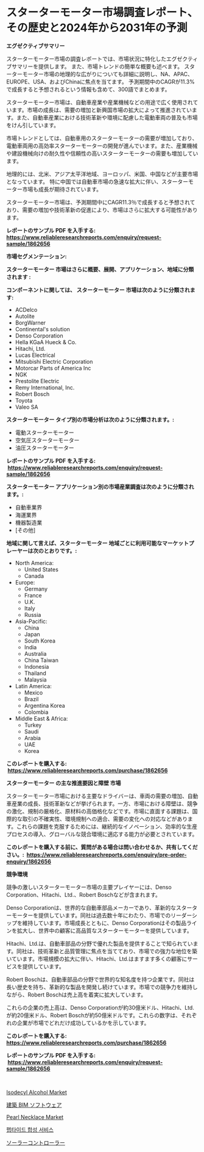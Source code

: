 <p><h1>スターターモーター市場調査レポート、その歴史と2024年から2031年の予測</h1></p><p><strong>エグゼクティブサマリー</strong></p>
<p><p>スターターモーター市場の調査レポートでは、市場状況に特化したエグゼクティブサマリーを提供します。 また、市場トレンドの簡単な概要も述べます。 スターターモーター市場の地理的な広がりについても詳細に説明し、NA、APAC、EUROPE、USA、およびChinaに焦点を当てます。 予測期間中のCAGRが11.3%で成長すると予想されるという情報も含めて、300語でまとめます。</p><p>スターターモーター市場は、自動車産業や産業機械などの用途で広く使用されています。市場の成長は、需要の増加と新興国市場の拡大によって推進されています。また、自動車産業における技術革新や環境に配慮した電動車両の普及も市場をけん引しています。</p><p>市場トレンドとしては、自動車用のスターターモーターの需要が増加しており、電動車両用の高効率スターターモーターの開発が進んでいます。また、産業機械や建設機械向けの耐久性や信頼性の高いスターターモーターの需要も増加しています。</p><p>地理的には、北米、アジア太平洋地域、ヨーロッパ、米国、中国などが主要市場となっています。 特に中国では自動車市場の急速な拡大に伴い、スターターモーター市場も成長が期待されています。</p><p>スターターモーター市場は、予測期間中にCAGR11.3％で成長すると予想されており、需要の増加や技術革新の促進により、市場はさらに拡大する可能性があります。</p></p>
<p><strong>レポートのサンプル PDF を入手する: <a href="https://www.reliableresearchreports.com/enquiry/request-sample/1862656">https://www.reliableresearchreports.com/enquiry/request-sample/1862656</a></strong></p>
<p><strong>市場セグメンテーション:</strong></p>
<p><strong> スターターモーター 市場はさらに概要、展開、アプリケーション、地域に分類されます :</strong></p>
<p><strong>コンポーネントに関しては、 スターターモーター 市場は次のように分類されます: &nbsp;</strong></p>
<p><ul><li>ACDelco</li><li>Autolite</li><li>BorgWarner</li><li>Continental's solution</li><li>Denso Corporation</li><li>Hella KGaA Hueck & Co.</li><li>Hitachi, Ltd.</li><li>Lucas Electrical</li><li>Mitsubishi Electric Corporation</li><li>Motorcar Parts of America Inc</li><li>NGK</li><li>Prestolite Electric</li><li>Remy International, Inc.</li><li>Robert Bosch</li><li>Toyota</li><li>Valeo SA</li></ul></p>
<p><strong> スターターモーター タイプ別の市場分析は次のように分類されます。:</strong></p>
<p><ul><li>電動スターターモーター</li><li>空気圧スターターモーター</li><li>油圧スターターモーター</li></ul></p>
<p><strong>レポートのサンプル PDF を入手する: &nbsp;<a href="https://www.reliableresearchreports.com/enquiry/request-sample/1862656">https://www.reliableresearchreports.com/enquiry/request-sample/1862656</a></strong></p>
<p><strong> スターターモーター アプリケーション別の市場産業調査は次のように分類されます。:</strong></p>
<p><ul><li>自動車業界</li><li>海運業界</li><li>機器製造業</li><li>[その他]</li></ul></p>
<p><strong>地域に関して言えば、スターターモーター 地域ごとに利用可能なマーケットプレーヤーは次のとおりです。:</strong></p>
<p><ul>
    <li>
        North America:
        <ul>
            <li>United States</li>
            <li>Canada</li>
        </ul>
    </li>
    <li>
        Europe:
        <ul>
            <li>Germany</li>
            <li>France</li>
            <li>U.K.</li>
            <li>Italy</li>
            <li>Russia</li>
        </ul>
    </li>
    <li>
        Asia-Pacific:
        <ul>
            <li>China</li>
            <li>Japan</li>
            <li>South Korea</li>
            <li>India</li>
            <li>Australia</li>
            <li>China Taiwan</li>
            <li>Indonesia</li>
            <li>Thailand</li>
            <li>Malaysia</li>
        </ul>
    </li>
    <li>
        Latin America:
        <ul>
            <li>Mexico</li>
            <li>Brazil</li>
            <li>Argentina Korea</li>
            <li>Colombia</li>
        </ul>
    </li>
    <li>
        Middle East & Africa:
        <ul>
            <li>Turkey</li>
            <li>Saudi</li>
            <li>Arabia</li>
            <li>UAE</li>
            <li>Korea</li>
        </ul>
    </li>
    </ul></p>
<p><strong>このレポートを購入する: &nbsp;<a href="https://www.reliableresearchreports.com/purchase/1862656">https://www.reliableresearchreports.com/purchase/1862656</a></strong></p>
<p><strong>スターターモーター の主な推進要因と障壁 市場</strong></p>
<p><p>スターターモーター市場における主要なドライバーは、車両の需要の増加、自動車産業の成長、技術革新などが挙げられます。一方、市場における障壁は、競争の激化、規制の厳格化、原材料の高価格化などです。市場に直面する課題は、国際的な取引の不確実性、環境規制への適合、需要の変化への対応などがあります。これらの課題を克服するためには、継続的なイノベーション、効率的な生産プロセスの導入、グローバルな競合環境に適応する能力が必要とされています。</p></p>
<p><strong>このレポートを購入する前に、質問がある場合は問い合わせるか、共有してください。:&nbsp; <a href="https://www.reliableresearchreports.com/enquiry/pre-order-enquiry/1862656">https://www.reliableresearchreports.com/enquiry/pre-order-enquiry/1862656</a></strong></p>
<p><strong>競争環境</strong></p>
<p><p>競争の激しいスターターモーター市場の主要プレイヤーには、Denso Corporation、Hitachi、Ltd.、Robert Boschなどが含まれます。</p><p>Denso Corporationは、世界的な自動車部品メーカーであり、革新的なスターターモーターを提供しています。同社は過去数十年にわたり、市場でのリーダーシップを維持しています。市場成長とともに、Denso Corporationはその製品ラインを拡大し、世界中の顧客に高品質なスターターモーターを提供しています。</p><p>Hitachi、Ltd.は、自動車部品の分野で優れた製品を提供することで知られています。同社は、技術革新と品質管理に焦点を当てており、市場での強力な地位を築いています。市場規模の拡大に伴い、Hitachi、Ltd.はますます多くの顧客にサービスを提供しています。</p><p>Robert Boschは、自動車部品の分野で世界的な知名度を持つ企業です。同社は長い歴史を持ち、革新的な製品を開発し続けています。市場での競争力を維持しながら、Robert Boschは売上高を着実に拡大しています。</p><p>これらの企業の売上高は、Denso Corporationが約30億米ドル、Hitachi、Ltd.が約20億米ドル、Robert Boschが約50億米ドルです。これらの数字は、それぞれの企業が市場でどれだけ成功しているかを示しています。</p></p>
<p><strong>このレポートを購入する: &nbsp; <a href="https://www.reliableresearchreports.com/purchase/1862656">https://www.reliableresearchreports.com/purchase/1862656</a></strong></p>
<p><strong>レポートのサンプル PDF を入手する: &nbsp;<a href="https://www.reliableresearchreports.com/enquiry/request-sample/1862656">https://www.reliableresearchreports.com/enquiry/request-sample/1862656</a></strong><strong></strong></p>
<p>&nbsp;</p>
<p><p><a href="https://github.com/prosalinda88/Market-Research-Report-List-3/blob/main/isodecyl-alcohol-market.md">Isodecyl Alcohol Market</a></p><p><a href="https://medium.com/@rodhoppe07/%E5%BB%BA%E7%AF%89bim%E3%82%BD%E3%83%95%E3%83%88%E3%82%A6%E3%82%A7%E3%82%A2%E5%B8%82%E5%A0%B4%E3%81%AE%E8%A6%8F%E6%A8%A1-cagr-%E3%83%88%E3%83%AC%E3%83%B3%E3%83%89-2024-2030-f9e4c60b6828">建築 BIM ソフトウェア</a></p><p><a href="https://issuu.com/reportprime-2/docs/pearl-necklace-market-size-2030.pptx">Pearl Necklace Market</a></p><p><a href="https://medium.com/@constantinvon/%ED%8E%A9%ED%83%80%EC%9D%B4%EB%93%9C-%ED%95%A9%EC%84%B1-%EC%84%9C%EB%B9%84%EC%8A%A4-%EC%8B%9C%EC%9E%A5-%EC%8B%9C%EC%9E%A5-%EC%A0%90%EC%9C%A0%EC%9C%A8-%EC%8B%9C%EC%9E%A5-%EB%8F%99%ED%96%A5-%EB%B0%8F-%EB%AF%B8%EB%9E%98-%EC%84%B1%EC%9E%A5-%ED%83%90%EC%83%89-43f19597bc51">펩타이드 합성 서비스</a></p><p><a href="https://github.com/bevdtkn4419963/Market-Research-Report-List-1/blob/main/2881553192000.md">ソーラーコントローラー</a></p></p>